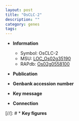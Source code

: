 ```yaml
---
layout: post
title: "OsCLC-2"
description: ""
category: genes
tags: 
---
```


* **Information**  
    + Symbol: OsCLC-2  
    + MSU: [LOC_Os02g35190](http://rice.uga.edu/cgi-bin/ORF_infopage.cgi?orf=LOC_Os02g35190)  
    + RAPdb: [Os02g0558100](http://rapdb.dna.affrc.go.jp/viewer/gbrowse_details/irgsp1?name=Os02g0558100)  

* **Publication**  

* **Genbank accession number**  

* **Key message**  

* **Connection**  

[//]: # * **Key figures**  


